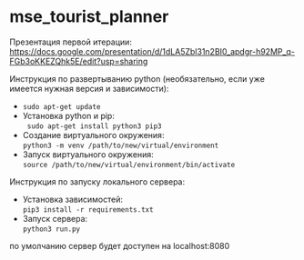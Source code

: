 # mse_tourist_planner

Презентация первой итерации:  
https://docs.google.com/presentation/d/1dLA5Zbl31n2BI0_apdgr-h92MP_q-FGb3oKKEZQhk5E/edit?usp=sharing


Инструкция по развертыванию python (необязательно, если уже имеется нужная версия и зависимости):
* `sudo apt-get update`  
* Установка python и pip:  
` sudo apt-get install python3 pip3`
* Создание виртуального окружения:  
`python3 -m venv /path/to/new/virtual/environment`
* Запуск виртуального окружения:  
`source /path/to/new/virtual/environment/bin/activate`

Инструкция по запуску локального сервера:  
* Установка зависимостей:  
`pip3 install -r requirements.txt  `
* Запуск сервера:  
`python3 run.py ` 

по умолчанию сервер будет доступен на localhost:8080  
